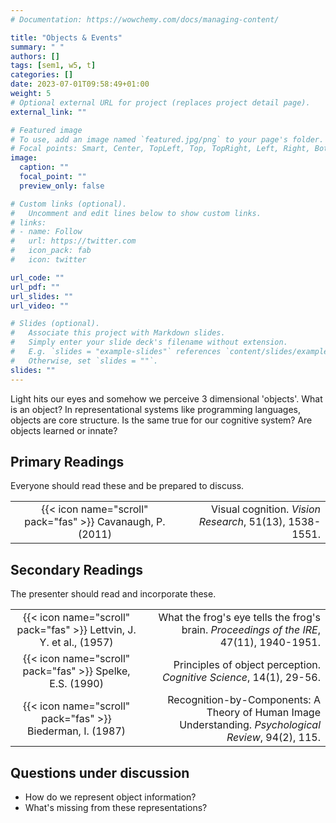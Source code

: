 ```yaml
---
# Documentation: https://wowchemy.com/docs/managing-content/

title: "Objects & Events"
summary: " "
authors: []
tags: [sem1, w5, t]
categories: []
date: 2023-07-01T09:58:49+01:00
weight: 5
# Optional external URL for project (replaces project detail page).
external_link: ""

# Featured image
# To use, add an image named `featured.jpg/png` to your page's folder.
# Focal points: Smart, Center, TopLeft, Top, TopRight, Left, Right, BottomLeft, Bottom, BottomRight.
image:
  caption: ""
  focal_point: ""
  preview_only: false

# Custom links (optional).
#   Uncomment and edit lines below to show custom links.
# links:
# - name: Follow
#   url: https://twitter.com
#   icon_pack: fab
#   icon: twitter

url_code: ""
url_pdf: ""
url_slides: ""
url_video: ""

# Slides (optional).
#   Associate this project with Markdown slides.
#   Simply enter your slide deck's filename without extension.
#   E.g. `slides = "example-slides"` references `content/slides/example-slides.md`.
#   Otherwise, set `slides = ""`.
slides: ""
---
```


Light hits our eyes  and somehow we perceive 3 dimensional 'objects'. 
What is an object? 
In representational systems like programming languages, objects are core structure. 
Is the same true for our cognitive system? Are objects learned or innate?


## Primary Readings

Everyone should read these and be prepared to discuss.

|  |  |
|:----:|-----:|
| {{< icon name="scroll" pack="fas" >}} Cavanaugh, P. (2011) | Visual cognition. *Vision Research*, 51(13), 1538-1551. |


## Secondary Readings

The presenter should read and incorporate these.

|  |  |
|:----:|-----:|
| {{< icon name="scroll" pack="fas" >}} Lettvin, J. Y. et al., (1957) | What the frog's eye tells the frog's brain. *Proceedings of the IRE*, 47(11), 1940-1951. |
| {{< icon name="scroll" pack="fas" >}} Spelke, E.S. (1990) | Principles of object perception. *Cognitive Science*, 14(1), 29-56. |
| {{< icon name="scroll" pack="fas" >}} Biederman, I. (1987) | Recognition-by-Components: A Theory of Human Image Understanding. *Psychological Review*, 94(2), 115. |


## Questions under discussion

- How do we represent object information?
- What's missing from these representations?



